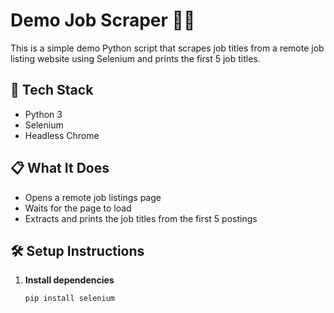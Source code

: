 # Demo Job Scraper 🕵️‍♂️

This is a simple demo Python script that scrapes job titles from a remote job listing website using Selenium and prints the first 5 job titles.

## 🔧 Tech Stack
- Python 3
- Selenium
- Headless Chrome

## 📋 What It Does
- Opens a remote job listings page
- Waits for the page to load
- Extracts and prints the job titles from the first 5 postings

## 🛠️ Setup Instructions

1. **Install dependencies**
   ```bash
   pip install selenium
